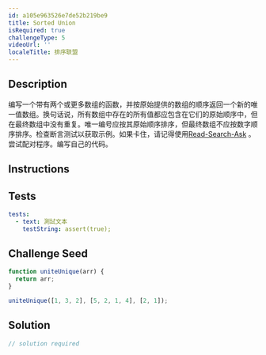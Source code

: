 ```yaml
---
id: a105e963526e7de52b219be9
title: Sorted Union
isRequired: true
challengeType: 5
videoUrl: ''
localeTitle: 排序联盟
---
```


## Description
<section id="description">编写一个带有两个或更多数组的函数，并按原始提供的数组的顺序返回一个新的唯一值数组。换句话说，所有数组中存在的所有值都应包含在它们的原始顺序中，但在最终数组中没有重复。唯一编号应按其原始顺序排序，但最终数组不应按数字顺序排序。检查断言测试以获取示例。如果卡住，请记得使用<a href="http://forum.freecodecamp.org/t/how-to-get-help-when-you-are-stuck/19514" target="_blank">Read-Search-Ask</a> 。尝试配对程序。编写自己的代码。 </section>

## Instructions
<section id="instructions">
</section>

## Tests
<section id='tests'>

```yml
tests:
  - text: 測試文本
    testString: assert(true);

```

</section>

## Challenge Seed
<section id='challengeSeed'>

<div id='js-seed'>

```js
function uniteUnique(arr) {
  return arr;
}

uniteUnique([1, 3, 2], [5, 2, 1, 4], [2, 1]);

```

</div>



</section>

## Solution
<section id='solution'>

```js
// solution required
```
</section>
